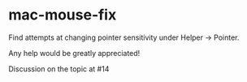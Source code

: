 # mac-mouse-fix

Find attempts at changing pointer sensitivity under Helper -> Pointer.

Any help would be greatly appreciated!

Discussion on the topic at #14
